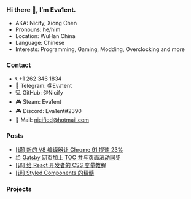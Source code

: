 ### Hi there 👋, I’m Eva1ent.

- AKA: Nicify, Xiong Chen
- Pronouns: he/him
- Location: WuHan China
- Language: Chinese
- Interests: Programming, Gaming, Modding, Overclocking and more

### Contact
- 📞 +1 262 346 1834
- 💬 Telegram: @Eva1ent
- 💻 GitHub: @Nicify
- 🎮 Steam: Eva1ent
- 🎮 Discord: Eva1ent#2390
- 📧 Mail: nicified@hotmail.com

### Posts

- [[译] 新的 V8 编译器让 Chrome 91 提速 23%](https://github.com/Nicify/Nicify/discussions/22)
- [给 Gatsby 网页加上 TOC 并与页面滚动同步](https://github.com/Nicify/Nicify/discussions/20)
- [[译] 给 React 开发者的 CSS 变量教程](https://github.com/Nicify/Nicify/discussions/18)
- [[译] Styled Components 的精髓](https://github.com/Nicify/Nicify/discussions/17)

### Projects
